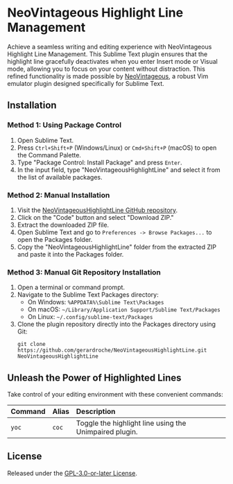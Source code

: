 # NeoVintageous Highlight Line Management

Achieve a seamless writing and editing experience with NeoVintageous Highlight Line Management. This Sublime Text plugin ensures that the highlight line gracefully deactivates when you enter Insert mode or Visual mode, allowing you to focus on your content without distraction. This refined functionality is made possible by [NeoVintageous](https://github.com/NeoVintageous/NeoVintageous), a robust Vim emulator plugin designed specifically for Sublime Text.

## Installation

### Method 1: Using Package Control

1. Open Sublime Text.
2. Press `Ctrl+Shift+P` (Windows/Linux) or `Cmd+Shift+P` (macOS) to open the Command Palette.
3. Type "Package Control: Install Package" and press `Enter`.
4. In the input field, type "NeoVintageousHighlightLine" and select it from the list of available packages.

### Method 2: Manual Installation

1. Visit the [NeoVintageousHighlightLine GitHub repository](https://github.com/gerardroche/NeoVintageousHighlightLine).
2. Click on the "Code" button and select "Download ZIP."
3. Extract the downloaded ZIP file.
4. Open Sublime Text and go to `Preferences -> Browse Packages...` to open the Packages folder.
5. Copy the "NeoVintageousHighlightLine" folder from the extracted ZIP and paste it into the Packages folder.

### Method 3: Manual Git Repository Installation

1. Open a terminal or command prompt.
2. Navigate to the Sublime Text Packages directory:
    - On Windows: `%APPDATA%\Sublime Text\Packages`
    - On macOS: `~/Library/Application Support/Sublime Text/Packages`
    - On Linux: `~/.config/sublime-text/Packages`
3. Clone the plugin repository directly into the Packages directory using Git:
   ```
   git clone https://github.com/gerardroche/NeoVintageousHighlightLine.git NeoVintageousHighlightLine
   ```

## Unleash the Power of Highlighted Lines

Take control of your editing environment with these convenient commands:

| Command                   | Alias             | Description
| :-------------------------| :-----------------| :----------
| `yoc`                     | `coc`             | Toggle the highlight line using the Unimpaired plugin.

## License

Released under the [GPL-3.0-or-later License](LICENSE).
